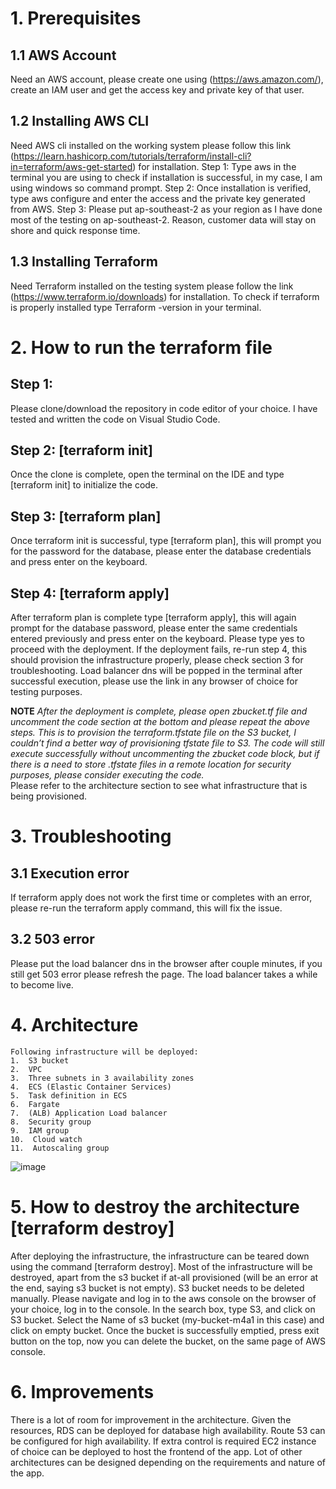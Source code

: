 # 1.  Prerequisites

## 1.1 AWS Account
Need an AWS account, please create one using (https://aws.amazon.com/), create an IAM user and get the access key and private key of that user. 

## 1.2 Installing AWS CLI
Need AWS cli installed on the working system please follow this link (https://learn.hashicorp.com/tutorials/terraform/install-cli?in=terraform/aws-get-started) for installation. 
Step 1:
Type aws in the terminal you are using to check if installation is successful, in my case, I am using windows so command prompt. 
Step 2:
Once installation is verified, 
type aws configure and enter the access and the private key generated from AWS. 
Step 3:
Please put ap-southeast-2 as your region as I have done most of the testing on ap-southeast-2. 
Reason, customer data will stay on shore and quick response time. 

## 1.3 Installing Terraform
Need Terraform installed on the testing system please follow the link (https://www.terraform.io/downloads) for installation. 
To check if terraform is properly installed type Terraform -version in your terminal. 

# 2.  How to run the terraform file
## Step 1:
Please clone/download the repository in code editor of your choice. 
I have tested and written the code on Visual Studio Code. 

## Step 2: [**terraform init**]
Once the clone is complete, open the terminal on the IDE and type [terraform init] to initialize the code. 

## Step 3: [**terraform plan**]
Once terraform init is successful, type [terraform plan], this will prompt you for the password for the database, please enter the database credentials and press enter on the keyboard.  

## Step 4: [**terraform apply**]
After terraform plan is complete type [terraform apply], this will again prompt for the database password, please enter the same credentials entered previously and press enter on the keyboard. Please type yes to proceed with the deployment. If the deployment fails, re-run step 4, this should provision the infrastructure properly, please check section 3  for troubleshooting.
Load balancer dns will be popped in the terminal after successful execution, please use the link in any browser of choice for testing purposes.

**NOTE**
_After the deployment is complete, please open zbucket.tf file and uncomment the code section at the bottom and please repeat the above steps. This is to provision the terraform.tfstate file on the S3 bucket, I couldn’t find a better way of provisioning tfstate file to S3. The code will still execute successfully without uncommenting the zbucket code block, but if there is a need to store .tfstate files in a remote location for security purposes, please consider executing the code._  
Please refer to the architecture section to see what infrastructure that is being provisioned.

# 3. Troubleshooting

## 3.1 Execution error
If terraform apply does not work the first time or completes with an error, please re-run the terraform apply command, this will fix the issue. 

## 3.2 503 error
Please put the load balancer dns in the browser after couple minutes, if you still get 503 error please refresh the page. The load balancer takes a while to become live. 

# 4.  Architecture
    Following infrastructure will be deployed:
    1.  S3 bucket
    2.  VPC
    3.  Three subnets in 3 availability zones
    4.  ECS (Elastic Container Services)
    5.  Task definition in ECS
    6.  Fargate
    7.  (ALB) Application Load balancer
    8.  Security group
    9.  IAM group
    10.  Cloud watch
    11.  Autoscaling group
![image](https://user-images.githubusercontent.com/52432393/180317456-b3374833-9f75-456a-8117-89aab9f8f8d5.png)

# 5.  How to destroy the architecture [terraform destroy]

After deploying the infrastructure, the infrastructure can be teared down using the command [terraform destroy]. 
Most of the infrastructure will be destroyed, apart from the s3 bucket if at-all provisioned (will be an error at the end, saying s3 bucket is not empty). S3 bucket needs to be deleted manually. Please navigate and log in to the aws console on the browser of your choice, log in to the console. In the search box, type S3, and click on S3 bucket. Select the Name of s3 bucket (my-bucket-m4a1 in this case) and click on empty bucket. Once the bucket is successfully emptied, press exit button on the top, now you can delete the bucket, on the same page of AWS console.  

# 6. Improvements 

There is a lot of room for improvement in the architecture. Given the resources, RDS can be deployed for database high availability. Route 53 can be configured for high availability. If extra control is required EC2 instance of choice can be deployed to host the frontend of the app. Lot of other architectures can be designed depending on the requirements and nature of the app.
 


